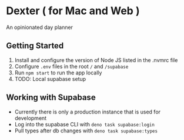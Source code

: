 # Dexter ( for Mac and Web )

An opinionated day planner

## Getting Started

1. Install and configure the version of Node JS listed in the .nvmrc file
2. Configure `.env` files in the root `/` and `/supabase`
3. Run `npm start` to run the app locally
4. TODO: Local supabase setup

## Working with Supabase

- Currently there is only a production instance that is used for development
- Log into the supabase CLI with `deno task supabase:login`
- Pull types after db changes with `deno task supabase:types`
